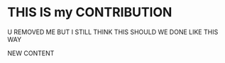 # THIS IS my CONTRIBUTION
U REMOVED ME BUT I STILL THINK THIS SHOULD WE DONE LIKE THIS WAY

NEW CONTENT
